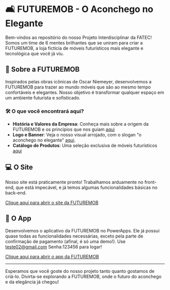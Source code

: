 # 🛋️ FUTUREMOB - O Aconchego no Elegante

Bem-vindos ao repositório do nosso Projeto Interdisciplinar da FATEC! Somos um time de 6 mentes brilhantes que se uniram para criar a FUTUREMOB, a loja fictícia de móveis futurísticos mais elegante e tecnológica que você já viu. 

## 🌟 Sobre a FUTUREMOB

Inspirados pelas obras icônicas de Oscar Niemeyer, desenvolvemos a FUTUREMOB para trazer ao mundo móveis que são ao mesmo tempo confortáveis e elegantes. Nosso objetivo é transformar qualquer espaço em um ambiente futurista e sofisticado.

### 🛠️ O que você encontrará aqui?

- **História e Valores da Empresa**: Conheça mais sobre a origem da FUTUREMOB e os princípios que nos guiam [aqui](https://enzoribeir.github.io/FUTUREMOB/sobre.html)
- **Logo e Banner**: Veja o nosso visual arrojado, com o slogan "o aconchego no elegante" [aqui](https://drive.google.com/file/d/1uLMaKyAQGTzgzs7u4ThpemXkjALWATCA/view?usp=sharing).
- **Catálogo de Produtos**: Uma seleção exclusiva de móveis futurísticos [aqui](https://drive.google.com/drive/folders/1MXVua0dxOJaMnRPyraDdCUMDNqgXrpNQ?usp=sharing)

## 💻 O Site

Nosso site está praticamente pronto! Trabalhamos arduamente no front-end, que está impecável, e já temos algumas funcionalidades básicas no back-end.

[Clique aqui para abrir o site da FUTUREMOB](https://enzoribeir.github.io/FUTUREMOB/pagina-inicial.html)

## 📱 O App

Desenvolvemos o aplicativo da FUTUREMOB no PowerApps. Ele já possui quase todas as funcionalidades necessárias, exceto pela parte de confirmação de pagamento (afinal, é só uma demo!). Use teste02@gmail.com Senha:123456 para logar!

[Clique aqui para abrir o app da FUTUREMOB](https://apps.powerapps.com/play/e/default-cf72e2bd-7a2b-4783-bdeb-39d57b07f76f/a/955ad691-9378-4a22-8eb6-933ac9578e1d?tenantId=cf72e2bd-7a2b-4783-bdeb-39d57b07f76f&sourcetime=1720223994550)

---

Esperamos que você goste do nosso projeto tanto quanto gostamos de criá-lo. Divirta-se explorando a FUTUREMOB, onde o futuro do aconchego e da elegância já chegou!


